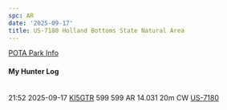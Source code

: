 ```yaml
---
spc: AR
date: '2025-09-17'
title: US-7180 Holland Bottoms State Natural Area
---
```


[POTA Park Info](https://pota.app/#/park/US-7180)

#### My Hunter Log
<BR>21:52	2025-09-17	[KI5GTR](https://qrz.com/db/KI5GTR)	599	599	AR	14.031	20m	CW	[US-7180](https://pota.app/#/park/US-7180)